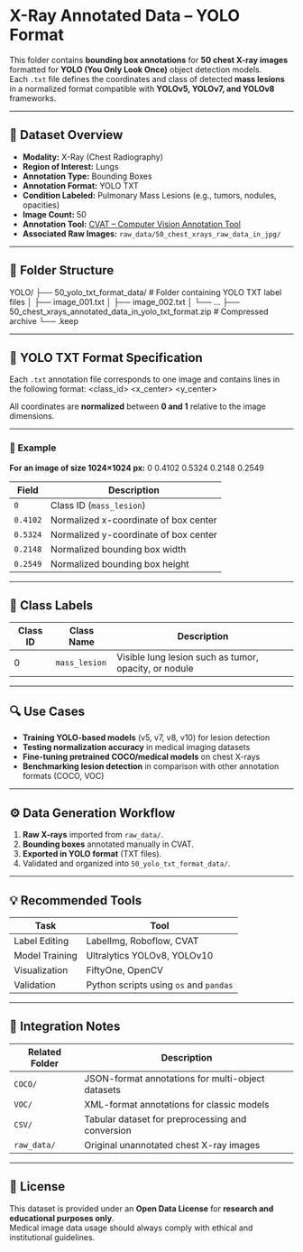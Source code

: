 # X-Ray Annotated Data – YOLO Format

This folder contains **bounding box annotations** for **50 chest X-ray images** formatted for **YOLO (You Only Look Once)** object detection models.  
Each `.txt` file defines the coordinates and class of detected **mass lesions** in a normalized format compatible with **YOLOv5, YOLOv7, and YOLOv8** frameworks.

---

## 🩻 Dataset Overview

- **Modality:** X-Ray (Chest Radiography)  
- **Region of Interest:** Lungs  
- **Annotation Type:** Bounding Boxes  
- **Annotation Format:** YOLO TXT  
- **Condition Labeled:** Pulmonary Mass Lesions (e.g., tumors, nodules, opacities)  
- **Image Count:** 50  
- **Annotation Tool:** [CVAT – Computer Vision Annotation Tool](https://cvat.org/)  
- **Associated Raw Images:** `raw_data/50_chest_xrays_raw_data_in_jpg/`  

---

## 📁 Folder Structure
YOLO/
├── 50_yolo_txt_format_data/ # Folder containing YOLO TXT label files
│ ├── image_001.txt
│ ├── image_002.txt
│ └── ...
├── 50_chest_xrays_annotated_data_in_yolo_txt_format.zip # Compressed archive
└── .keep

---

## 📄 YOLO TXT Format Specification

Each `.txt` annotation file corresponds to one image and contains lines in the following format:
<class_id> <x_center> <y_center> <width> <height>

All coordinates are **normalized** between **0 and 1** relative to the image dimensions.

---

### 🧩 Example

**For an image of size 1024×1024 px:**
0 0.4102 0.5324 0.2148 0.2549

| Field | Description |
|--------|-------------|
| `0` | Class ID (`mass_lesion`) |
| `0.4102` | Normalized x-coordinate of box center |
| `0.5324` | Normalized y-coordinate of box center |
| `0.2148` | Normalized bounding box width |
| `0.2549` | Normalized bounding box height |

---

## 🧠 Class Labels

| Class ID | Class Name | Description |
|-----------|-------------|-------------|
| 0 | `mass_lesion` | Visible lung lesion such as tumor, opacity, or nodule |

---

## 🔍 Use Cases

- **Training YOLO-based models** (v5, v7, v8, v10) for lesion detection  
- **Testing normalization accuracy** in medical imaging datasets  
- **Fine-tuning pretrained COCO/medical models** on chest X-rays  
- **Benchmarking lesion detection** in comparison with other annotation formats (COCO, VOC)

---

## ⚙️ Data Generation Workflow

1. **Raw X-rays** imported from `raw_data/`.  
2. **Bounding boxes** annotated manually in CVAT.  
3. **Exported in YOLO format** (TXT files).  
4. Validated and organized into `50_yolo_txt_format_data/`.  

---

## 💡 Recommended Tools

| Task | Tool |
|------|------|
| Label Editing | LabelImg, Roboflow, CVAT |
| Model Training | Ultralytics YOLOv8, YOLOv10 |
| Visualization | FiftyOne, OpenCV |
| Validation | Python scripts using `os` and `pandas` |

---

## 🧩 Integration Notes

| Related Folder | Description |
|----------------|-------------|
| `COCO/` | JSON-format annotations for multi-object datasets |
| `VOC/` | XML-format annotations for classic models |
| `CSV/` | Tabular dataset for preprocessing and conversion |
| `raw_data/` | Original unannotated chest X-ray images |

---

## 📜 License

This dataset is provided under an **Open Data License** for **research and educational purposes only**.  
Medical image data usage should always comply with ethical and institutional guidelines.
